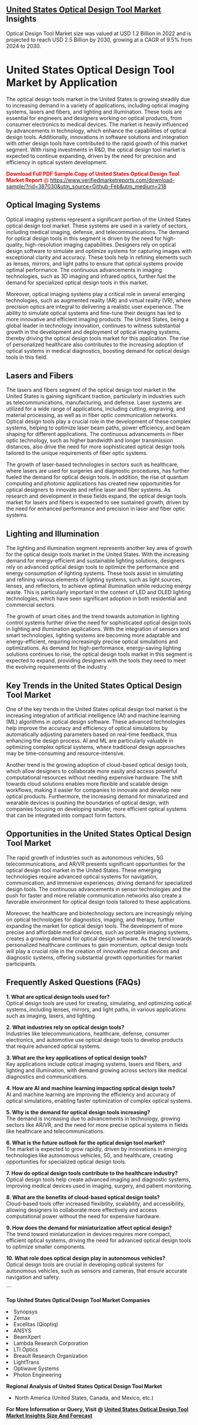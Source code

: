 <h2><a href="https://www.verifiedmarketreports.com/download-sample/?rid=387030&amp;utm_source=Github-Feb&amp;utm_medium=218" target="_blank">United States Optical Design Tool Market</a> Insights</h2><p>Optical Design Tool Market size was valued at USD 1.2 Billion in 2022 and is projected to reach USD 2.5 Billion by 2030, growing at a CAGR of 9.5% from 2024 to 2030.</p><p> <h1>United States Optical Design Tool Market by Application</h1> <p>The optical design tools market in the United States is growing steadily due to increasing demand in a variety of applications, including optical imaging systems, lasers and fibers, and lighting and illumination. These tools are essential for engineers and designers working on optical products, from consumer electronics to medical devices. The market is heavily influenced by advancements in technology, which enhance the capabilities of optical design tools. Additionally, innovations in software solutions and integration with other design tools have contributed to the rapid growth of this market segment. With rising investments in R&D, the optical design tool market is expected to continue expanding, driven by the need for precision and efficiency in optical system development. <p><span class=""><span style="color: #ff0000;"><strong>Download Full PDF Sample Copy of United States Optical Design Tool Market Report</strong> @ </span><a href="https://www.verifiedmarketreports.com/download-sample/?rid=387030&amp;utm_source=Github-Feb&amp;utm_medium=218" target="_blank">https://www.verifiedmarketreports.com/download-sample/?rid=387030&amp;utm_source=Github-Feb&amp;utm_medium=218</a></span></p> <h2>Optical Imaging Systems</h2> <p>Optical imaging systems represent a significant portion of the United States optical design tool market. These systems are used in a variety of sectors, including medical imaging, defense, and telecommunications. The demand for optical design tools in this segment is driven by the need for high-quality, high-resolution imaging capabilities. Designers rely on optical design software to simulate and optimize systems for capturing images with exceptional clarity and accuracy. These tools help in refining elements such as lenses, mirrors, and light paths to ensure that optical systems provide optimal performance. The continuous advancements in imaging technologies, such as 3D imaging and infrared optics, further fuel the demand for specialized optical design tools in this market. <p>Moreover, optical imaging systems play a critical role in several emerging technologies, such as augmented reality (AR) and virtual reality (VR), where precision optics are integral to delivering a realistic user experience. The ability to simulate optical systems and fine-tune their designs has led to more innovative and efficient imaging products. The United States, being a global leader in technology innovation, continues to witness substantial growth in the development and deployment of optical imaging systems, thereby driving the optical design tools market for this application. The rise of personalized healthcare also contributes to the increasing adoption of optical systems in medical diagnostics, boosting demand for optical design tools in this field.</p> <h2>Lasers and Fibers</h2> <p>The lasers and fibers segment of the optical design tool market in the United States is gaining significant traction, particularly in industries such as telecommunications, manufacturing, and defense. Laser systems are utilized for a wide range of applications, including cutting, engraving, and material processing, as well as in fiber optic communication networks. Optical design tools play a crucial role in the development of these complex systems, helping to optimize laser beam paths, power efficiency, and beam shaping for different applications. The continuous advancements in fiber optic technology, such as higher bandwidth and longer transmission distances, also drive the need for more sophisticated optical design tools tailored to the unique requirements of fiber optic systems.</p> <p>The growth of laser-based technologies in sectors such as healthcare, where lasers are used for surgeries and diagnostic procedures, has further fueled the demand for optical design tools. In addition, the rise of quantum computing and photonic applications has created new opportunities for optical designers to innovate and refine laser and fiber systems. As research and development in these fields expand, the optical design tools market for lasers and fibers is expected to see sustained growth, driven by the need for enhanced performance and precision in laser and fiber optic systems.</p> <h2>Lighting and Illumination</h2> <p>The lighting and illumination segment represents another key area of growth for the optical design tools market in the United States. With the increasing demand for energy-efficient and sustainable lighting solutions, designers rely on advanced optical design tools to optimize the performance and energy consumption of lighting systems. These tools assist in simulating and refining various elements of lighting systems, such as light sources, lenses, and reflectors, to achieve optimal illumination while reducing energy waste. This is particularly important in the context of LED and OLED lighting technologies, which have seen significant adoption in both residential and commercial sectors.</p> <p>The growth of smart cities and the trend towards automation in lighting control systems further drive the need for sophisticated optical design tools in lighting and illumination applications. With the integration of sensors and smart technologies, lighting systems are becoming more adaptable and energy-efficient, requiring increasingly precise optical simulations and optimizations. As demand for high-performance, energy-saving lighting solutions continues to rise, the optical design tools market in this segment is expected to expand, providing designers with the tools they need to meet the evolving requirements of the industry.</p> <h2>Key Trends in the United States Optical Design Tool Market</h2> <p>One of the key trends in the United States optical design tool market is the increasing integration of artificial intelligence (AI) and machine learning (ML) algorithms in optical design software. These advanced technologies help improve the accuracy and efficiency of optical simulations by automatically adjusting parameters based on real-time feedback, thus enhancing the design process. AI and ML are particularly valuable in optimizing complex optical systems, where traditional design approaches may be time-consuming and resource-intensive.</p> <p>Another trend is the growing adoption of cloud-based optical design tools, which allow designers to collaborate more easily and access powerful computational resources without needing expensive hardware. The shift towards cloud solutions enables more flexible and scalable design workflows, making it easier for companies to innovate and develop new optical products. Furthermore, the increasing demand for miniaturized and wearable devices is pushing the boundaries of optical design, with companies focusing on developing smaller, more efficient optical systems that can be integrated into compact form factors.</p> <h2>Opportunities in the United States Optical Design Tool Market</h2> <p>The rapid growth of industries such as autonomous vehicles, 5G telecommunications, and AR/VR presents significant opportunities for the optical design tool market in the United States. These emerging technologies require advanced optical systems for navigation, communication, and immersive experiences, driving demand for specialized design tools. The continuous advancements in sensor technologies and the push for faster and more reliable communication networks also create a favorable environment for optical design tools tailored to these applications.</p> <p>Moreover, the healthcare and biotechnology sectors are increasingly relying on optical technologies for diagnostics, imaging, and therapy, further expanding the market for optical design tools. The development of more precise and affordable medical devices, such as portable imaging systems, creates a growing demand for optical design software. As the trend towards personalized healthcare continues to gain momentum, optical design tools will play a crucial role in the creation of innovative medical devices and diagnostic systems, offering substantial growth opportunities for market participants.</p> <h2>Frequently Asked Questions (FAQs)</h2> <p><b>1. What are optical design tools used for?</b><br>Optical design tools are used for creating, simulating, and optimizing optical systems, including lenses, mirrors, and light paths, in various applications such as imaging, lasers, and lighting.</p> <p><b>2. What industries rely on optical design tools?</b><br>Industries like telecommunications, healthcare, defense, consumer electronics, and automotive use optical design tools to develop products that require advanced optical systems.</p> <p><b>3. What are the key applications of optical design tools?</b><br>Key applications include optical imaging systems, lasers and fibers, and lighting and illumination, with demand growing across sectors like medical diagnostics and communications.</p> <p><b>4. How are AI and machine learning impacting optical design tools?</b><br>AI and machine learning are improving the efficiency and accuracy of optical simulations, enabling faster optimization of complex optical systems.</p> <p><b>5. Why is the demand for optical design tools increasing?</b><br>The demand is increasing due to advancements in technology, growing sectors like AR/VR, and the need for more precise optical systems in fields like healthcare and telecommunications.</p> <p><b>6. What is the future outlook for the optical design tool market?</b><br>The market is expected to grow rapidly, driven by innovations in emerging technologies like autonomous vehicles, 5G, and healthcare, creating opportunities for specialized optical design tools.</p> <p><b>7. How do optical design tools contribute to the healthcare industry?</b><br>Optical design tools help create advanced imaging and diagnostic systems, improving medical devices used in imaging, surgery, and patient monitoring.</p> <p><b>8. What are the benefits of cloud-based optical design tools?</b><br>Cloud-based tools offer increased flexibility, scalability, and accessibility, allowing designers to collaborate more effectively and access computational power without the need for expensive hardware.</p> <p><b>9. How does the demand for miniaturization affect optical design?</b><br>The trend toward miniaturization in devices requires more compact, efficient optical systems, driving the need for advanced optical design tools to optimize smaller components.</p> <p><b>10. What role does optical design play in autonomous vehicles?</b><br>Optical design tools are crucial in developing optical systems for autonomous vehicles, such as sensors and cameras, that ensure accurate navigation and safety.</p> ```</p><p><strong>Top United States Optical Design Tool Market Companies</strong></p><div data-test-id=""><p><li>Synopsys</li><li> Zemax</li><li> Excelitas (Qioptiq)</li><li> ANSYS</li><li> BeamXpert</li><li> Lambda Research Corporation</li><li> LTI Optics</li><li> Breault Research Organization</li><li> LightTrans</li><li> Optiwave Systems</li><li> Photon Engineering</li></p><div><strong>Regional Analysis of&nbsp;United States Optical Design Tool Market</strong></div><ul><li dir="ltr"><p dir="ltr">North America&nbsp;(United States, Canada, and Mexico, etc.)</p></li></ul><p><strong>For More Information or Query, Visit @&nbsp;</strong><strong><a href="https://www.verifiedmarketreports.com/product/optical-design-tool-market/?utm_source=Github-Feb&amp;utm_medium=218" target="_blank">United States Optical Design Tool Market Insights Size And Forecast</a></strong></p></div>
